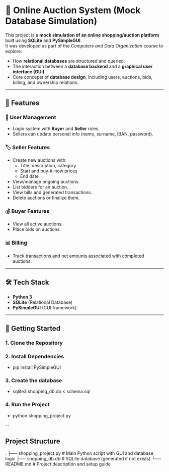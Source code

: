 # 🛒 Online Auction System (Mock Database Simulation)

This project is a **mock simulation of an online shopping/auction platform** built using **SQLite** and **PySimpleGUI**.  
It was developed as part of the *Computers and Data Organization* course to explore:  
- How **relational databases** are structured and queried.  
- The interaction between a **database backend** and a **graphical user interface (GUI)**.  
- Core concepts of **database design**, including users, auctions, bids, billing, and ownership relations.  

---

## 🔑 Features

### 👤 User Management
- Login system with **Buyer** and **Seller** roles.
- Sellers can update personal info (name, surname, IBAN, password).

### 🏷️ Seller Features
- Create new auctions with:
  - Title, description, category
  - Start and buy-it-now prices
  - End date
- View/manage ongoing auctions.
- List bidders for an auction.
- View bills and generated transactions.
- Delete auctions or finalize them.

### 💰 Buyer Features
- View all active auctions.
- Place bids on auctions.

### 📊 Billing
- Track transactions and net amounts associated with completed auctions.

---

## 🛠️ Tech Stack
- **Python 3**
- **SQLite** (Relational Database)
- **PySimpleGUI** (GUI framework)

---

## 🚀 Getting Started

### 1. Clone the Repository

### 2. Install Dependencies
- pip install PySimpleGUI

### 3. Create the database
- sqlite3 shopping_db.db < schema.sql

### 4. Run the Project
- python shopping_project.py

--

## Project Structure
.
├── shopping_project.py      # Main Python script with GUI and database logic
├── shopping_db.db           # SQLite database (generated if not exists)
└── README.md                # Project description and setup guide

